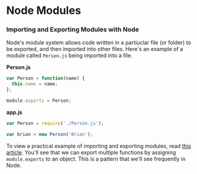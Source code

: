 # Node Modules

### Importing and Exporting Modules with Node

Node's module system allows code written in a partiuclar file (or folder) to be exported, and then imported into other files. Here's an example of a module called `Person.js` being imported into a file.

**Person.js**
```js
var Person = function(name) {
  this.name = name;
};

module.exports = Person;
```

**app.js**
```js
var Person = require('./Person.js');

var brian = new Person('Brian');
```

To view a practical example of importing and exporting modules, read
[this article](http://www.sitepoint.com/understanding-module-exports-exports-node-js/). You'll see that we can export multiple functions by assigning `module.exports` to an object. This is a pattern that we'll see frequently in Node.
